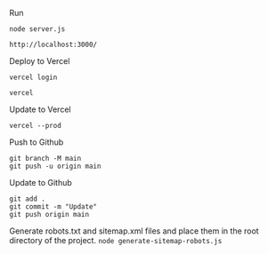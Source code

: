 Run
```
node server.js
```

```
http://localhost:3000/
```

Deploy to Vercel
```
vercel login
```
```
vercel
```

Update to Vercel
```
vercel --prod
```

Push to Github
```
git branch -M main
git push -u origin main
```

Update to Github
```
git add .
git commit -m "Update"
git push origin main
```

Generate robots.txt and sitemap.xml files and place them in the root directory of the project.
```node generate-sitemap-robots.js```